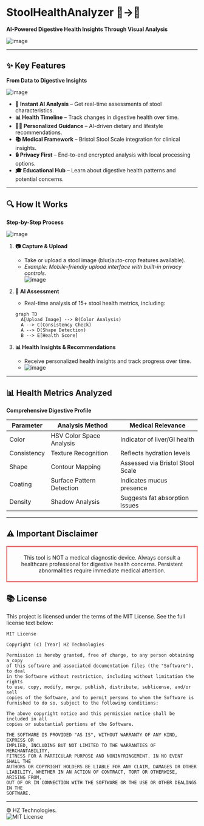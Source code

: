 # StoolHealthAnalyzer 💩→🏥  
**AI-Powered Digestive Health Insights Through Visual Analysis**  

![image](https://github.com/user-attachments/assets/eaa46ae6-ed35-48ec-9034-2e17910d35ae)

---

## ✨ Key Features  
**From Data to Digestive Insights**  

![image](https://github.com/user-attachments/assets/e08eb964-7739-461e-87e4-73190678909e)

- **🚀 Instant AI Analysis** – Get real-time assessments of stool characteristics.  
- **📊 Health Timeline** – Track changes in digestive health over time.  
- **🧑‍⚕️ Personalized Guidance** – AI-driven dietary and lifestyle recommendations.  
- **📚 Medical Framework** – Bristol Stool Scale integration for clinical insights.  
- **🔒 Privacy First** – End-to-end encrypted analysis with local processing options.  
- **🎓 Educational Hub** – Learn about digestive health patterns and potential concerns.  

---

## 🔍 How It Works  
**Step-by-Step Process**  

![image](https://github.com/user-attachments/assets/deb1edee-8c85-4e06-b76c-1f73ba36b6c5) 

1. **📷 Capture & Upload**  
   - Take or upload a stool image (blur/auto-crop features available).  
   - *Example: Mobile-friendly upload interface with built-in privacy controls.*  
  ![image](https://github.com/user-attachments/assets/0582d51c-6801-41a3-b4df-d9f76de07d5e)

2. **🧠 AI Assessment**  
   - Real-time analysis of 15+ stool health metrics, including:  

   ```mermaid
   graph TD
     A[Upload Image] --> B(Color Analysis)
     A --> C(Consistency Check)
     A --> D(Shape Detection)
     B --> E[Health Score]
   ```
   
3. **📊 Health Insights & Recommendations**  
   - Receive personalized health insights and track progress over time.
   - ![image](https://github.com/user-attachments/assets/256689cd-aa59-4938-8f79-7ffc572aedd0)


---

## 📊 Health Metrics Analyzed  
**Comprehensive Digestive Profile**  

| **Parameter**  | **Analysis Method**           | **Medical Relevance**        |
|---------------|------------------------------|------------------------------|
| Color         | HSV Color Space Analysis      | Indicator of liver/GI health  |
| Consistency   | Texture Recognition           | Reflects hydration levels    |
| Shape         | Contour Mapping               | Assessed via Bristol Stool Scale |
| Coating       | Surface Pattern Detection     | Indicates mucus presence     |
| Density       | Shadow Analysis               | Suggests fat absorption issues |

---

## ⚠️ Important Disclaimer  
<div align="center" style="border:2px solid #ff4444; padding:20px; margin:20px 0;">
This tool is NOT a medical diagnostic device.  
Always consult a healthcare professional for digestive health concerns.  
Persistent abnormalities require immediate medical attention.
</div>


## 📚 License  
This project is licensed under the terms of the MIT License. See the full license text below:

```
MIT License

Copyright (c) [Year] HZ Technologies

Permission is hereby granted, free of charge, to any person obtaining a copy
of this software and associated documentation files (the "Software"), to deal
in the Software without restriction, including without limitation the rights
to use, copy, modify, merge, publish, distribute, sublicense, and/or sell
copies of the Software, and to permit persons to whom the Software is
furnished to do so, subject to the following conditions:

The above copyright notice and this permission notice shall be included in all
copies or substantial portions of the Software.

THE SOFTWARE IS PROVIDED "AS IS", WITHOUT WARRANTY OF ANY KIND, EXPRESS OR
IMPLIED, INCLUDING BUT NOT LIMITED TO THE WARRANTIES OF MERCHANTABILITY,
FITNESS FOR A PARTICULAR PURPOSE AND NONINFRINGEMENT. IN NO EVENT SHALL THE
AUTHORS OR COPYRIGHT HOLDERS BE LIABLE FOR ANY CLAIM, DAMAGES OR OTHER
LIABILITY, WHETHER IN AN ACTION OF CONTRACT, TORT OR OTHERWISE, ARISING FROM,
OUT OF OR IN CONNECTION WITH THE SOFTWARE OR THE USE OR OTHER DEALINGS IN THE
SOFTWARE.
```

---

&copy; HZ Technologies.  
![MIT License](https://img.shields.io/badge/license-MIT-green.svg)

